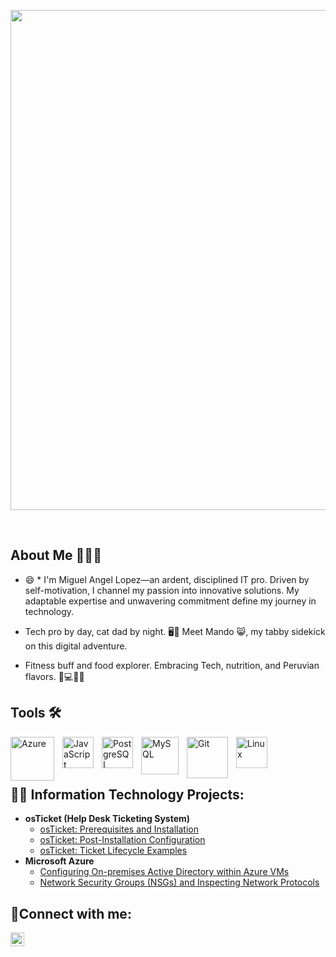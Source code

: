 <p align="center">
  <img width="800" src="https://media.licdn.com/dms/image/D4E16AQHhVEfanay4eQ/profile-displaybackgroundimage-shrink_350_1400/0/1691459597920?e=1697068800&v=beta&t=NdzXvyvhmjotXA5U4l0gyTaC1Y4NPt2NskUzQmCmG64" />
  
</p>

<br />

## About Me 👨🏻‍💻

- 😄 * I'm Miguel Angel Lopez—an ardent, disciplined IT pro. Driven by self-motivation, I channel my passion into innovative solutions. My adaptable expertise and unwavering commitment define my journey in technology.

- Tech pro by day, cat dad by night. 🖥️🐾 Meet Mando 😸, my tabby sidekick on this digital adventure. 

- Fitness buff and food explorer. Embracing Tech, nutrition, and Peruvian flavors. 🍛💻🏋️‍♂️


## Tools 🛠️

<img align="left" alt="Azure" width="70px" src="https://cdn.jsdelivr.net/gh/devicons/devicon/icons/azure/azure-original-wordmark.svg" style="padding-right:10px;" /><img align="left" alt="JavaScript" width="50px" src="https://cdn.jsdelivr.net/gh/devicons/devicon/icons/javascript/javascript-original.svg" style="padding-right:10px;" /><img align="left" alt="PostgreSQL" width="50px" src="https://cdn.jsdelivr.net/gh/devicons/devicon/icons/postgresql/postgresql-original-wordmark.svg" style="padding-right:10px;" /><img align="left" alt="MySQL" width="60px" src="https://cdn.jsdelivr.net/gh/devicons/devicon/icons/mysql/mysql-original.svg" style="padding-right:10px;" /><img align="left" alt="Git" width="66px" src="https://cdn.jsdelivr.net/gh/devicons/devicon/icons/git/git-original-wordmark.svg" style="padding-right:10px;" /><img align="left" alt="Linux" width="50px" src="https://cdn.jsdelivr.net/gh/devicons/devicon/icons/linux/linux-original.svg" style="padding-right:10px;" />

<br />
<br />
<br />



<h2>👨‍💻 Information Technology Projects:</h2>

- <b>osTicket (Help Desk Ticketing System)</b>
  - [osTicket: Prerequisites and Installation](https://github.com/MLopezTech/osticket-prereqs)
  - [osTicket: Post-Installation Configuration](https://github.com/MLopezTech/post-install-config)
  - [osTicket: Ticket Lifecycle Examples](https://github.com/MLopezTech/ticket-lifecycle)
- <b>Microsoft Azure</b>
  - [Configuring On-premises Active Directory within Azure VMs](https://github.com/MLopezTech/configure-ad)
  - [Network Security Groups (NSGs) and Inspecting Network Protocols](https://github.com/MLopezTech/azure-network-protocols)

<h2>🤳Connect with me:</h2>

[<img align="left" alt="Josh | LinkedIn" width="22px" src="https://cdn.jsdelivr.net/npm/simple-icons@v3/icons/linkedin.svg" />][linkedin]

[linkedin]: https://www.linkedin.com/in/miguel-lopez-a605b82a/
